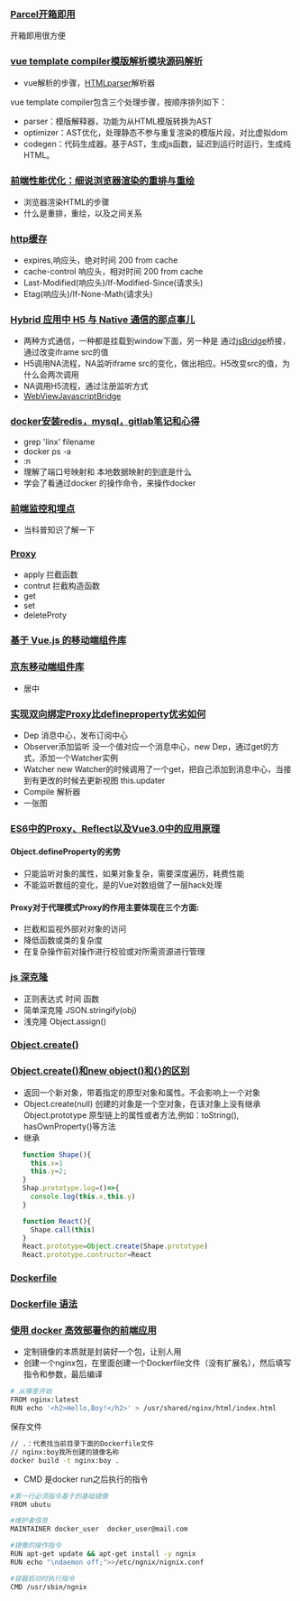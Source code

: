 ### [Parcel开箱即用](https://parceljs.org/getting_started.html)
开箱即用很方便

### [vue template compiler模版解析模块源码解析](https://blog.csdn.net/u014787301/article/details/85842963)
- vue解析的步骤，[HTMLparser](http://erik.eae.net/simplehtmlparser/)解析器

vue template compiler包含三个处理步骤，按顺序排列如下：
- parser：模版解释器，功能为从HTML模版转换为AST
- optimizer：AST优化，处理静态不参与重复渲染的模版片段，对比虚拟dom
- codegen：代码生成器。基于AST，生成js函数，延迟到运行时运行，生成纯HTML。

### [前端性能优化：细说浏览器渲染的重排与重绘](http://www.imooc.com/article/45936)
- 浏览器渲染HTML的步骤
- 什么是重排，重绘，以及之间关系

### [http缓存](https://mp.weixin.qq.com/s/vI2bxaFsFSB5rGC4Bkr8vQ)
- expires,响应头，绝对时间  200  from cache
- cache-control 响应头，相对时间 200  from cache
- Last-Modified(响应头)/If-Modified-Since(请求头)
- Etag(响应头)/If-None-Math(请求头)


### [Hybrid 应用中 H5 与 Native 通信的那点事儿](https://mp.weixin.qq.com/s/bq_i1KONEvmz5tZ2obKC5Q)
- 两种方式通信，一种都是挂载到window下面，另一种是 通过[jsBridge](https://github.com/lzyzsd/JsBridge)桥接，通过改变iframe src的值
- H5调用NA流程，NA监听iframe src的变化，做出相应。H5改变src的值，为什么会两次调用
- NA调用H5流程，通过注册监听方式
- [WebViewJavascriptBridge](https://github.com/marcuswestin/WebViewJavascriptBridge)


### [docker安装redis，mysql，gitlab笔记和心得](../../docs/docker/README.md)
- grep 'linx' filename
- docker ps -a
- :n
- 理解了端口号映射和 本地数据映射的到底是什么
- 学会了看通过docker 的操作命令，来操作docker


### [前端监控和埋点](https://juejin.im/post/5e9052916fb9a03c9843284f?utm_source=gold_browser_extension)
- 当科普知识了解一下



### [Proxy](https://developer.mozilla.org/zh-CN/docs/Web/JavaScript/Reference/Global_Objects/Proxy#%E7%A4%BA%E4%BE%8B)
- apply 拦截函数
- contrut 拦截构造函数
- get
- set
- deleteProty

### [基于 Vue.js 的移动端组件库](http://mint-ui.github.io/#!/zh-cn)
### [京东移动端组件库](http://nutui.jd.com/#/Button)
- 居中

### [实现双向绑定Proxy比defineproperty优劣如何](https://www.jianshu.com/p/2df6dcddb0d7)
- Dep 消息中心，发布订阅中心
- Observer添加监听 没一个值对应一个消息中心，new Dep，通过get的方式，添加一个Watcher实例
- Watcher new Watcher的时候调用了一个get，把自己添加到消息中心，当接到有更改的时候去更新视图 this.updater
- Compile 解析器
- 一张图

### [ES6中的Proxy、Reflect以及Vue3.0中的应用原理](https://blog.csdn.net/Creabine/article/details/87811207)
#### Object.defineProperty的劣势
- 只能监听对象的属性，如果对象复杂，需要深度遍历，耗费性能
- 不能监听数组的变化，是的Vue对数组做了一层hack处理
#### Proxy对于代理模式Proxy的作用主要体现在三个方面:
- 拦截和监视外部对对象的访问
- 降低函数或类的复杂度
- 在复杂操作前对操作进行校验或对所需资源进行管理

### [js 深克隆](https://blog.csdn.net/lyt_angularjs/article/details/86599820)
- 正则表达式  时间  函数
- 简单深克隆 JSON.stringify(obj)
- 浅克隆 Object.assign()

### [Object.create()](https://developer.mozilla.org/zh-CN/docs/Web/JavaScript/Reference/Global_Objects/Object/create)
### [Object.create()和new object()和{}的区别](https://www.cnblogs.com/leijee/p/7490822.html)
- 返回一个新对象，带着指定的原型对象和属性。不会影响上一个对象
- Object.create(null) 创建的对象是一个空对象，在该对象上没有继承 Object.prototype 原型链上的属性或者方法,例如：toString(), hasOwnProperty()等方法
- 继承
```javascript
   function Shape(){
     this.x=1
     this.y=2;
   }
   Shap.prototype.log=()=>{
     console.log(this.x,this.y)
   }

   function React(){
     Shape.call(this)
   }
   React.prototype=Object.create(Shape.prototype)
   React.prototype.contructor=React
```

### [Dockerfile](https://www.cnblogs.com/boshen-hzb/p/6400272.html)
### [Dockerfile 语法](https://www.jianshu.com/p/5f4b1ade9dfc)
### [使用 docker 高效部署你的前端应用](https://mp.weixin.qq.com/s/ykyqb2clrYsWkCvR4k3KYA)
- 定制镜像的本质就是封装好一个包，让别人用
- 创建一个nginx包，在里面创建一个Dockerfile文件（没有扩展名），然后填写指令和参数，最后编译
``` bash
# 从哪里开始
FROM nginx:latest
RUN echo '<h2>Hello,Boy!</h2>' > /usr/shared/nginx/html/index.html
```
保存文件
```bash
// .：代表找当前目录下面的Dockerfile文件
// nginx:boy我所创建的镜像名称
docker build -t nginx:boy .
```
- CMD 是docker run之后执行的指令
```bash
#第一行必须指令基于的基础镜像
FROM ubutu

#维护者信息
MAINTAINER docker_user  docker_user@mail.com

#镜像的操作指令
RUN apt-get update && apt-get install -y ngnix 
RUN echo "\ndaemon off;">>/etc/ngnix/nignix.conf

#容器启动时执行指令
CMD /usr/sbin/ngnix
```

